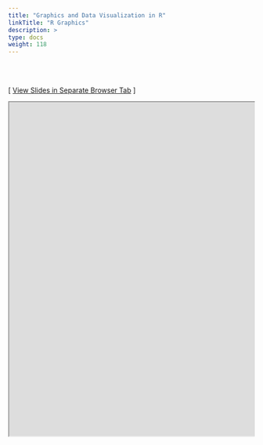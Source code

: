 ```yaml
---
title: "Graphics and Data Visualization in R"
linkTitle: "R Graphics"
description: >
type: docs
weight: 118
---
```


<br></br>

[ <a href="https://girke.bioinformatics.ucr.edu/GEN242/custom/slides/rgraphics/rgraphics_slides.html" target="_blank">View Slides in Separate Browser Tab</a> ]

<div style="overflow:auto;">
<iframe src="https://girke.bioinformatics.ucr.edu/GEN242/custom/slides/rgraphics/rgraphics_slides.html" scrolling="yes", frameborder="3px solid black" width="1152" height="682" allowfullscreen="true" mozallowfullscreen="true" webkitallowfullscreen="true" style="width: 1100px"></iframe>
</div>





